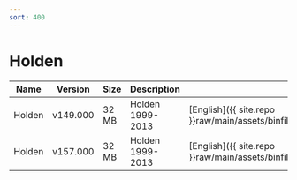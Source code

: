 ```yaml
---
sort: 400
---
```


# Holden

| Name   | Version  | Size  | Description      | Languages                                                                            |
| ------ | -------- | ----- | ---------------- | ------------------------------------------------------------------------------------ |
| Holden | v149.000 | 32 MB | Holden 1999-2013 | [English]({{ site.repo }}raw/main/assets/binfiles/tech2_card_holden_v149.000_en.zip) |
| Holden | v157.000 | 32 MB | Holden 1999-2013 | [English]({{ site.repo }}raw/main/assets/binfiles/tech2_card_holden_v157.000_en.zip) |
